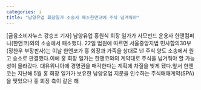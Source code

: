 ```yaml
---
categories: i
title: "남양유업 회장일가 소송서 패소한앤코에 주식 넘겨줘야"
---
```

[금융소비자뉴스 강승조 기자] 남양유업 홍원식 회장 일가가 사모펀드 운용사 한앤컴퍼니(한앤코)와의 소송에서 패소했다. 22일 법원에 따르면 서울중앙지법 민사합의30부(정찬우 부장판사)는 이날 한앤코가 홍 회장과 가족을 상대로 낸 주식 양도 소송에서 원고 승소로 판결했다.이에 홍 회장 일가는 한앤코와의 계약대로 주식을 넘겨줘야 할 가능성이 올라갔다. 대유위니아에 경영권을 매각한다는 계획에 차질을 빚게 됐다.앞서 한앤코는 지난해 5월 홍 회장 일가가 보유한 남양유업 지분을 인수하는 주식매매계약(SPA)을 맺었으나 홍 회장 측이 같은 해